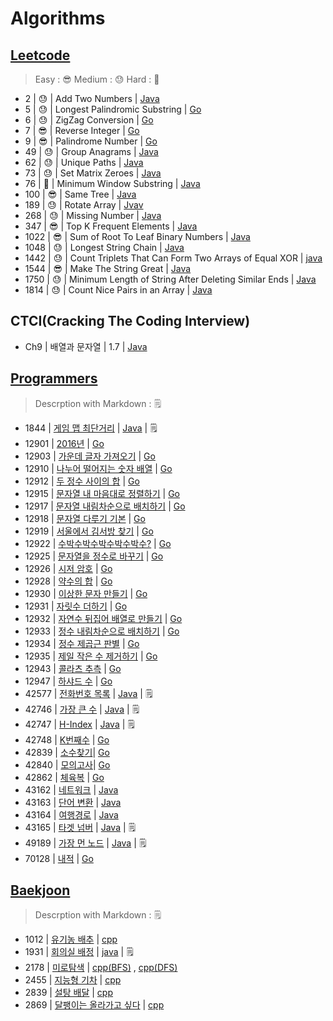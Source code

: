 # Algorithms

## [Leetcode](https://github.com/wnjoon/algorithms/tree/master/leetcode)
> Easy : 😎
> Medium : 😓
> Hard : 🤬

- 2     | 😓 | Add Two Numbers | [Java](https://github.com/wnjoon/algorithms/blob/master/leetcode/2_java.md)
- 5     | 😓 | Longest Palindromic Substring | [Go](https://github.com/wnjoon/algorithms/blob/master/leetcode/5_go.md)
- 6     | 😓 | ZigZag Conversion | [Go](https://github.com/wnjoon/algorithms/blob/master/leetcode/6_go.md)
- 7     | 😎 | Reverse Integer | [Go](https://github.com/wnjoon/algorithms/blob/master/leetcode/7_go.md)
- 9     | 😎 | Palindrome Number | [Go](https://github.com/wnjoon/algorithms/blob/master/leetcode/9_go.md)
- 49    | 😓 | Group Anagrams | [Java](https://github.com/wnjoon/algorithms/blob/master/leetcode/49_java.md)
- 62    | 😓 | Unique Paths | [Java](https://github.com/wnjoon/algorithms/blob/master/leetcode/62_java.md)
- 73    | 😓 | Set Matrix Zeroes | [Java](https://github.com/wnjoon/algorithms/blob/master/leetcode/73_java.md)
- 76    | 🤬 | Minimum Window Substring | [Java](https://github.com/wnjoon/algorithms/blob/master/leetcode/76_java.md)
- 100   | 😎 | Same Tree | [Java](https://github.com/wnjoon/algorithms/blob/master/leetcode/100_java.md)
- 189   | 😓 | Rotate Array | [Jvav](https://github.com/wnjoon/algorithms/blob/master/leetcode/189_java.md)
- 268   | 😓 | Missing Number | [Java](https://github.com/wnjoon/algorithms/blob/master/leetcode/268_java.md)
- 347   | 😎 | Top K Frequent Elements | [Java](https://github.com/wnjoon/algorithms/blob/master/leetcode/347_java.md)
- 1022  | 😎 | Sum of Root To Leaf Binary Numbers | [Java](https://github.com/wnjoon/algorithms/blob/master/leetcode/1022_java.md)
- 1048  | 😓 | Longest String Chain | [Java](https://github.com/wnjoon/algorithms/blob/master/leetcode/1048_java.md)
- 1442  | 😓 | Count Triplets That Can Form Two Arrays of Equal XOR | [java](https://github.com/wnjoon/algorithms/blob/master/leetcode/1442_java.md)
- 1544  | 😎 | Make The String Great | [Java](https://github.com/wnjoon/algorithms/blob/master/leetcode/1544_java.md)
- 1750  | 😓 | Minimum Length of String After Deleting Similar Ends | [Java](https://github.com/wnjoon/algorithms/blob/master/leetcode/1750_java.md)
- 1814  | 😓 | Count Nice Pairs in an Array | [Java](https://github.com/wnjoon/algorithms/blob/master/leetcode/1814_java.md)

## CTCI(Cracking The Coding Interview)
- Ch9     | 배열과 문자열 | 1.7 | [Java](ctci/c9_1_7.md)

## [Programmers](programmers/README.md)
> Descrption with Markdown : 🗒

- 1844 | [게임 맵 최단거리](https://programmers.co.kr/learn/courses/30/lessons/1844) | [Java](programmers/p1844.md) | 🗒
- 12901 | [2016년](https://programmers.co.kr/learn/courses/30/lessons/12901?language=go) | [Go](programmers/p12901.go) 
- 12903 | [가운데 글자 가져오기](https://programmers.co.kr/learn/courses/30/lessons/12903) | [Go](programmers/p12903.go)
- 12910 | [나누어 떨어지는 숫자 배열](https://programmers.co.kr/learn/courses/30/lessons/12910) | [Go](programmers/p12910.go) 
- 12912 |  [두 정수 사이의 합](https://programmers.co.kr/learn/courses/30/lessons/12912) | [Go](programmers/p12912.go) 
- 12915 | [문자열 내 마음대로 정렬하기](https://programmers.co.kr/learn/courses/30/lessons/12915?language=go) | [Go](programmers/p12915.go) 
- 12917 | [문자열 내림차순으로 배치하기](https://programmers.co.kr/learn/courses/30/lessons/12917?language=go) | [Go](programmers/p12917.go) 
- 12918 | [문자열 다루기 기본](https://programmers.co.kr/learn/courses/30/lessons/12918) | [Go](programmers/p12918.go) 
- 12919 | [서울에서 김서방 찾기](https://programmers.co.kr/learn/courses/30/lessons/12919) | [Go](programmers/p12919.go) 
- 12922 | [수박수박수박수박수박수?](https://programmers.co.kr/learn/courses/30/lessons/12922) | [Go](programmers/p12922.go) 
- 12925 | [문자열을 정수로 바꾸기](https://programmers.co.kr/learn/courses/30/lessons/12925) | [Go](programmers/p12925.go) 
- 12926 | [시저 암호](https://programmers.co.kr/learn/courses/30/lessons/12926) | [Go](programmers/p12926.go) 
- 12928 | [약수의 합](https://programmers.co.kr/learn/courses/30/lessons/12928) | [Go](programmers/p12928.go) 
- 12930 | [이상한 문자 만들기](https://programmers.co.kr/learn/courses/30/lessons/12930) | [Go](programmers/p12930.go) 
- 12931 | [자릿수 더하기](https://programmers.co.kr/learn/courses/30/lessons/12931) | [Go](programmers/p12931.go) 
- 12932 | [자연수 뒤집어 배열로 만들기](https://programmers.co.kr/learn/courses/30/lessons/12932) | [Go](programmers/p12932.go) 
- 12933 | [정수 내림차순으로 배치하기](https://programmers.co.kr/learn/courses/30/lessons/12933) | [Go](programmers/p12933.go) 
- 12934 | [정수 제곱근 판별](https://programmers.co.kr/learn/courses/30/lessons/12934) | [Go](programmers/p12934.go) 
- 12935 | [제일 작은 수 제거하기](https://programmers.co.kr/learn/courses/30/lessons/12935?language=go) | [Go](programmers/p12935.go) 
- 12943 | [콜라츠 추측](https://programmers.co.kr/learn/courses/30/lessons/12943?language=go) | [Go](programmers/p12943.go) 
- 12947 | [하샤드 수](https://programmers.co.kr/learn/courses/30/lessons/12947?language=go) | [Go](programmers/p12947.go) 
- 42577 | [전화번호 목록](https://programmers.co.kr/learn/courses/30/lessons/42577) | [Java](programmers/p42577.md) | 🗒
- 42746 | [가장 큰 수](https://programmers.co.kr/learn/courses/30/lessons/42746) | [Java](programmers/p42746.md) | 🗒
- 42747 | [H-Index](https://programmers.co.kr/learn/courses/30/lessons/42747) | [Java](programmers/p42747.md) | 🗒
- 42748 | [K번째수](https://programmers.co.kr/learn/courses/30/lessons/42748) | [Go](programmers/p42748.go)
- 42839 | [소수찾기](https://programmers.co.kr/learn/courses/30/lessons/42839)| [Go](programmers/p42839.go) 
- 42840 | [모의고사](https://programmers.co.kr/learn/courses/30/lessons/42840)| [Go](programmers/p42840.go) 
- 42862 | [체육복](https://programmers.co.kr/learn/courses/30/lessons/42862) | [Go](programmers/p42862.go) 
- 43162 | [네트워크](https://programmers.co.kr/learn/courses/30/lessons/43162) | [Java](programmers/p43162.java)
- 43163 | [단어 변환](https://programmers.co.kr/learn/courses/30/lessons/43163) | [Java](programmers/p43163.java)
- 43164 | [여행경로](https://programmers.co.kr/learn/courses/30/lessons/43164) | [Java](programmers/p43164.java)
- 43165 | [타겟 넘버](https://programmers.co.kr/learn/courses/30/lessons/43165) | [Java](programmers/p43165.md) | 🗒
- 49189 | [가장 먼 노드](https://programmers.co.kr/learn/courses/30/lessons/49189) | [Java](programmers/p49189.md) | 🗒
- 70128 | [내적](https://programmers.co.kr/learn/courses/30/lessons/70128) | [Go](programmers/p70128.go)  

## [Baekjoon](baekjoon/README.md)
> Descrption with Markdown : 🗒

- 1012 | [유기농 배추](https://www.acmicpc.net/problem/1012) | [cpp](baekjoon/bj_1012.cpp)
- 1931 | [회의실 배정](https://www.acmicpc.net/problem/1931) | [java](baekjoon/bj_1931.md) | 🗒
- 2178 | [미로탐색](https://www.acmicpc.net/problem/2178) | [cpp(BFS)](baekjoon/bj_2178_BFS.cpp) , [cpp(DFS)](baekjoon/bj_2178_DFS.cpp)
- 2455 | [지능형 기차](https://www.acmicpc.net/problem/2455) | [cpp](baekjoon/bj_2455.cpp)
- 2839 | [설탕 배달](https://www.acmicpc.net/problem/2839) | [cpp](baekjoon/bj_2839.cpp)
- 2869 | [달팽이는 올라가고 싶다](https://www.acmicpc.net/problem/2869) | [cpp](baekjoon/bj_2869.cpp)
